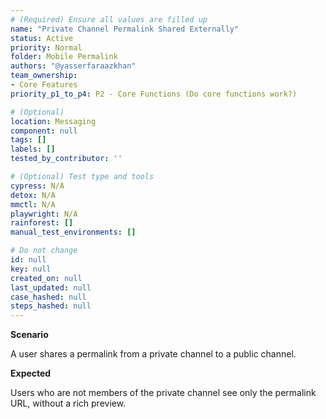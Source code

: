 ```yaml
---
# (Required) Ensure all values are filled up
name: "Private Channel Permalink Shared Externally"
status: Active
priority: Normal
folder: Mobile Permalink
authors: "@yasserfaraazkhan"
team_ownership:
- Core Features
priority_p1_to_p4: P2 - Core Functions (Do core functions work?)

# (Optional)
location: Messaging
component: null
tags: []
labels: []
tested_by_contributor: ''

# (Optional) Test type and tools
cypress: N/A
detox: N/A
mmctl: N/A
playwright: N/A
rainforest: []
manual_test_environments: []

# Do not change
id: null
key: null
created_on: null
last_updated: null
case_hashed: null
steps_hashed: null
---
```


**Scenario**

A user shares a permalink from a private channel to a public channel.

**Expected**

Users who are not members of the private channel see only the permalink URL, without a rich preview.
